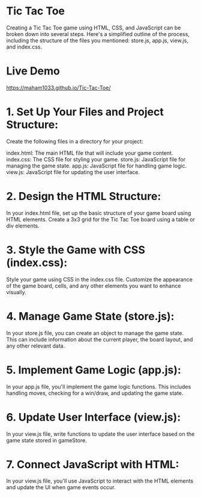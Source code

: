 # Tic Tac Toe
 Creating a Tic Tac Toe game using HTML, CSS, and JavaScript can be broken down into several steps. Here's a simplified outline of the process, including the structure of the files you mentioned: store.js, app.js, view.js, and index.css.

 # Live Demo
 https://maham1033.github.io/Tic-Tac-Toe/

# 1. Set Up Your Files and Project Structure:

Create the following files in a directory for your project:

index.html: The main HTML file that will include your game content.
index.css: The CSS file for styling your game.
store.js: JavaScript file for managing the game state.
app.js: JavaScript file for handling game logic.
view.js: JavaScript file for updating the user interface.
# 2. Design the HTML Structure:
In your index.html file, set up the basic structure of your game board using HTML elements. Create a 3x3 grid for the Tic Tac Toe board using a table or div elements.
# 3. Style the Game with CSS (index.css):
Style your game using CSS in the index.css file. Customize the appearance of the game board, cells, and any other elements you want to enhance visually.
# 4. Manage Game State (store.js):
In your store.js file, you can create an object to manage the game state. This can include information about the current player, the board layout, and any other relevant data.
# 5. Implement Game Logic (app.js):
In your app.js file, you'll implement the game logic functions. This includes handling moves, checking for a win/draw, and updating the game state.
# 6. Update User Interface (view.js):
In your view.js file, write functions to update the user interface based on the game state stored in gameStore.
# 7. Connect JavaScript with HTML:
In your view.js file, you'll use JavaScript to interact with the HTML elements and update the UI when game events occur.
